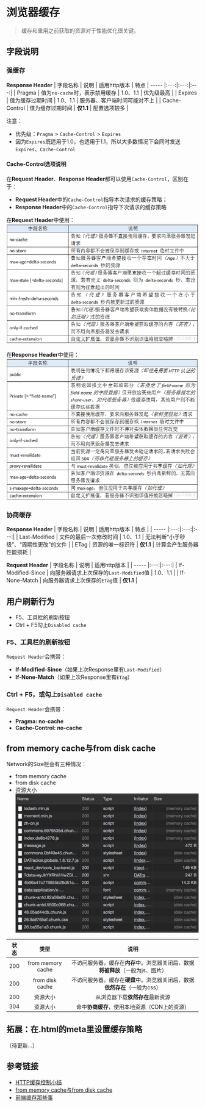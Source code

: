 # 浏览器缓存
> 缓存和重用之前获取的资源对于性能优化很关键。

## 字段说明
### 强缓存
**Response Header**
| 字段名称 | 说明 | 适用http版本 | 特点
| ----- |:---:|:---:|:---:|
| Pragma | 值为`no-cache`时，表示禁用缓存 | 1.0、1.1 | 优先级最高 |
| Expires | 值为缓存过期时间 | 1.0、1.1 | 服务器、客户端时间可能对不上 |
| Cache-Control | 值为缓存过期时间 | **仅1.1** | 配置选项较多 |

注意：
 - 优先级：`Pragma` > `Cache-Control` > `Expires`
 - 因为`Expires`既适用于1.0，也适用于1.1，所以大多数情况下会同时发送`Expires`、`Cache-Control`

#### Cache-Control选项说明
在**Request Header**、**Response Header**都可以使用`Cache-Control`，区别在于：
 - **Request Header**中的`Cache-Control`指导本次请求的缓存策略；
 - **Response Header**中的`Cache-Control`指导下次请求的缓存策略

在**Request Header**中使用：
![alt](./img/browser-cache-1.png)


在**Response Header**中使用：
![alt](./img/browser-cache-2.png)

### 协商缓存
**Response Header**
| 字段名称 | 说明 | 适用http版本 | 特点 |
| ----- |:---:|:---:|:---:|
| Last-Modified | 文件的最后一次修改时间 | 1.0、1.1 | 无法判断“小于秒级”、“周期性更改”的文件 |
| ETag | 资源的唯一标识符 | **仅1.1** | 计算会产生服务器性能损耗 |

**Request Header**
| 字段名称 | 说明 | 适用http版本 |
| ----- |:---:|:---:|
| If-Modified-Since | 向服务器请求上次保存的`Last-Modified`值 | 1.0、1.1 |
| If-None-Match | 向服务器请求上次保存的`ETag`值 | **仅1.1** |

## 用户刷新行为
 - F5、工具栏的刷新按钮
 - Ctrl + F5勾上`Disabled cache`

### F5、工具栏的刷新按钮
`Request Header`会携带：
 - **If-Modified-Since**（如果上次Response里有`Last-Modified`）
 - **If-None-Match**（如果上次Response里有`ETag`）

### Ctrl + F5，或勾上`Disabled cache`
`Request Header`会携带：
 - **Pragma: no-cache**
 - **Cache-Control: no-cache**

## from memory cache与from disk cache
Network的Size栏会有三种情况：
 - from memory cache
 - from disk cache
 - 资源大小
![alt](./img/browser-cache-3.png)

| 状态 | 类型 | 说明
| ----- |:---:|:---:|
| 200 | from memory cache | 不访问服务器，缓存在**内存**中。浏览器关闭后，数据**将被释放**（一般为js、图片） |
| 200 | from disk cache | 不访问服务器。缓存在**硬盘**中。浏览器关闭后，数据**依然存在**（一般为css） |
| 200 | 资源大小 | 从浏览器下载**依然存在**最新资源 |
| 304 | 资源大小 | 命中**协商缓存**，使用本地资源（CDN上的资源） |

## 拓展：在.html的meta里设置缓存策略
（待更新...）

## 参考链接
 - [HTTP缓存控制小结](https://imweb.io/topic/5795dcb6fb312541492eda8c)
 - [from memory cache与from disk cache](https://segmentfault.com/q/1010000013464267)
 - [前端缓存那些事](https://juejin.im/post/5e7ef4a9e51d4546f8784b21)